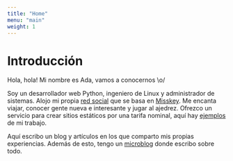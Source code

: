 ```yaml
---
title: "Home"
menu: "main"
weight: 1
---
```


# Introducción

Hola, hola! Mi nombre es Ada, vamos a conocernos \o/

Soy un desarrollador web Python, ingeniero de Linux y administrador de sistemas. Alojo mi propia [red social](https://underground.pm) que se basa en [Misskey](https://github.com/misskey-dev/misskey). Me encanta viajar, conocer gente nueva e interesante y jugar al ajedrez. Ofrezco un servicio para crear sitios estáticos por una tarifa nominal, aquí hay [ejemplos](https://github.com/miraikumiko) de mi trabajo.

Aquí escribo un blog y artículos en los que comparto mis propias experiencias. Además de esto, tengo un [microblog](https://cr8r.gg/@miraikumiko) donde escribo sobre todo.
